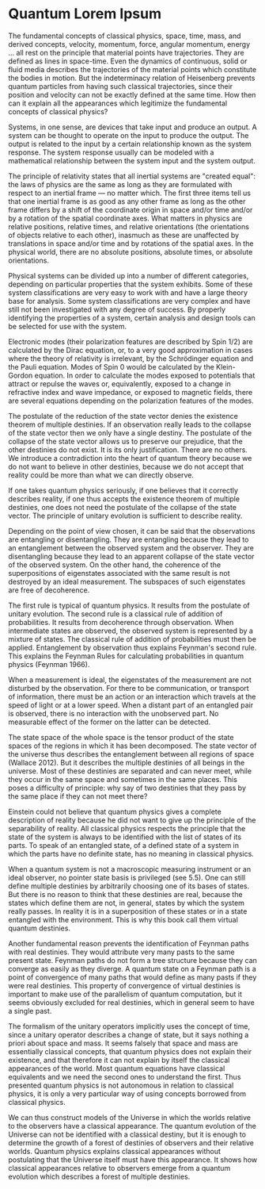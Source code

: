# Quantum Lorem Ipsum

The fundamental concepts of classical physics, space, time, mass, and derived concepts, velocity, momentum, force, angular momentum, energy ... all rest on the principle that material points have trajectories. They are defined as lines in space-time. Even the dynamics of continuous, solid or fluid media describes the trajectories of the material points which constitute the bodies in motion. But the indeterminacy relation of Heisenberg prevents quantum particles from having such classical trajectories, since their position and velocity can not be exactly defined at the same time. How then can it explain all the appearances which legitimize the fundamental concepts of classical physics?

Systems, in one sense, are devices that take input and produce an output. A system can be thought to operate on the input to produce the output. The output is related to the input by a certain relationship known as the system response. The system response usually can be modeled with a mathematical relationship between the system input and the system output.

The principle of relativity states that all inertial systems are "created equal": the laws of physics are the same as long as they are formulated with respect to an inertial frame — no matter which. The first three items tell us that one inertial frame is as good as any other frame as long as the other frame differs by a shift of the coordinate origin in space and/or time and/or by a rotation of the spatial coordinate axes. What matters in physics are relative positions, relative times, and relative orientations (the orientations of objects relative to each other), inasmuch as these are unaffected by translations in space and/or time and by rotations of the spatial axes. In the physical world, there are no absolute positions, absolute times, or absolute orientations.

Physical systems can be divided up into a number of different categories, depending on particular properties that the system exhibits. Some of these system classifications are very easy to work with and have a large theory base for analysis. Some system classifications are very complex and have still not been investigated with any degree of success. By properly identifying the properties of a system, certain analysis and design tools can be selected for use with the system.

Electronic modes (their polarization features are described by Spin 1/2) are calculated by the Dirac equation, or, to a very good approximation in cases where the theory of relativity is irrelevant, by the Schrödinger equation and the Pauli equation. Modes of Spin 0 would be calculated by the Klein-Gordon equation. In order to calculate the modes exposed to potentials that attract or repulse the waves or, equivalently, exposed to a change in refractive index and wave impedance, or exposed to magnetic fields, there are several equations depending on the polarization features of the modes.

The postulate of the reduction of the state vector denies the existence theorem of multiple destinies. If an observation really leads to the collapse of the state vector then we only have a single destiny. The postulate of the collapse of the state vector allows us to preserve our prejudice, that the other destinies do not exist. It is its only justification. There are no others. We introduce a contradiction into the heart of quantum theory because we do not want to believe in other destinies, because we do not accept that reality could be more than what we can directly observe.

If one takes quantum physics seriously, if one believes that it correctly describes reality, if one thus accepts the existence theorem of multiple destinies, one does not need the postulate of the collapse of the state vector. The principle of unitary evolution is sufficient to describe reality.

Depending on the point of view chosen, it can be said that the observations are entangling or disentangling. They are entangling because they lead to an entanglement between the observed system and the observer. They are disentangling because they lead to an apparent collapse of the state vector of the observed system. On the other hand, the coherence of the superpositions of eigenstates associated with the same result is not destroyed by an ideal measurement. The subspaces of such eigenstates are free of decoherence.

The first rule is typical of quantum physics. It results from the postulate of unitary evolution. The second rule is a classical rule of addition of probabilities. It results from decoherence through observation. When intermediate states are observed, the observed system is represented by a mixture of states. The classical rule of addition of probabilities must then be applied. Entanglement by observation thus explains Feynman's second rule. This explains the Feynman Rules for calculating probabilities in quantum physics (Feynman 1966).

When a measurement is ideal, the eigenstates of the measurement are not disturbed by the observation. For there to be communication, or transport of information, there must be an action or an interaction which travels at the speed of light or at a lower speed. When a distant part of an entangled pair is observed, there is no interaction with the unobserved part. No measurable effect of the former on the latter can be detected.

The state space of the whole space is the tensor product of the state spaces of the regions in which it has been decomposed. The state vector of the universe thus describes the entanglement between all regions of space (Wallace 2012). But it describes the multiple destinies of all beings in the universe. Most of these destinies are separated and can never meet, while they occur in the same space and sometimes in the same places. This poses a difficulty of principle: why say of two destinies that they pass by the same place if they can not meet there?

Einstein could not believe that quantum physics gives a complete description of reality because he did not want to give up the principle of the separability of reality. All classical physics respects the principle that the state of the system is always to be identified with the list of states of its parts. To speak of an entangled state, of a defined state of a system in which the parts have no definite state, has no meaning in classical physics.

When a quantum system is not a macroscopic measuring instrument or an ideal observer, no pointer state basis is privileged (see 5.5). One can still define multiple destinies by arbitrarily choosing one of its bases of states. But there is no reason to think that these destinies are real, because the states which define them are not, in general, states by which the system really passes. In reality it is in a superposition of these states or in a state entangled with the environment. This is why this book call them virtual quantum destinies.

Another fundamental reason prevents the identification of Feynman paths with real destinies. They would attribute very many pasts to the same present state. Feynman paths do not form a tree structure because they can converge as easily as they diverge. A quantum state on a Feynman path is a point of convergence of many paths that would define as many pasts if they were real destinies. This property of convergence of virtual destinies is important to make use of the parallelism of quantum computation, but it seems obviously excluded for real destinies, which in general seem to have a single past.

The formalism of the unitary operators implicitly uses the concept of time, since a unitary operator describes a change of state, but it says nothing a priori about space and mass. It seems falsely that space and mass are essentially classical concepts, that quantum physics does not explain their existence, and that therefore it can not explain by itself the classical appearances of the world. Most quantum equations have classical equivalents and we need the second ones to understand the first. Thus presented quantum physics is not autonomous in relation to classical physics, it is only a very particular way of using concepts borrowed from classical physics.

We can thus construct models of the Universe in which the worlds relative to the observers have a classical appearance. The quantum evolution of the Universe can not be identified with a classical destiny, but it is enough to determine the growth of a forest of destinies of observers and their relative worlds. Quantum physics explains classical appearances without postulating that the Universe itself must have this appearance. It shows how classical appearances relative to observers emerge from a quantum evolution which describes a forest of multiple destinies.
